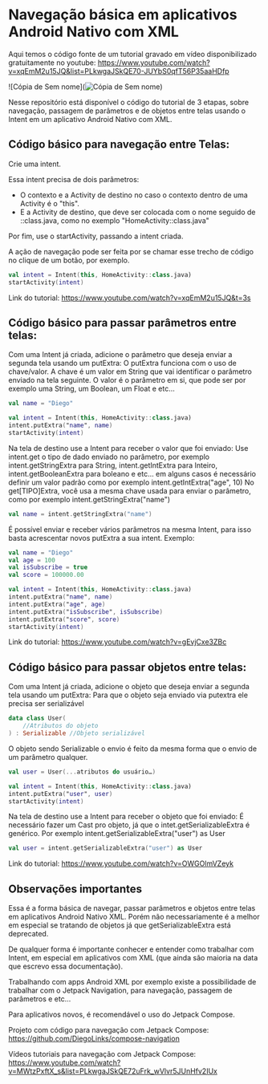 # Navegação básica em aplicativos Android Nativo com XML

Aqui temos o código fonte de um tutorial gravado em vídeo disponibilizado gratuitamente no youtube: https://www.youtube.com/watch?v=xqEmM2u15JQ&list=PLkwgaJSkQE70-JUYbS0qfT56P35aaHDfp

![Cópia de Sem nome](![Cópia de Sem nome](https://github.com/DiegoLinks/xml-basic-navigation/assets/36086232/65e17e64-ebe4-4eee-b909-f30d60a08de1))

Nesse repositório está disponível o código do tutorial de 3 etapas, sobre navegação, passagem de parâmetros e de objetos entre telas usando o Intent em um aplicativo Android Nativo com XML.

## Código básico para navegação entre Telas:

Crie uma intent. 

Essa intent precisa de dois parâmetros:  
- O contexto e a Activity de destino no caso o contexto dentro de uma Activity é o "this".
- E a Activity de destino, que deve ser colocada com o nome seguido de ::class.java, como no exemplo "HomeActivity::class.java"

Por fim, use o startActivity, passando a intent criada.

A ação de navegação pode ser feita por se chamar esse trecho de código no clique de um botão, por exemplo.

```kotlin
val intent = Intent(this, HomeActivity::class.java)
startActivity(intent)
```

Link do tutorial: https://www.youtube.com/watch?v=xqEmM2u15JQ&t=3s

## Código básico para passar parâmetros entre telas:

Com uma Intent já criada, adicione o parâmetro que deseja enviar a segunda tela usando um putExtra:
O putExtra funciona com o uso de chave/valor. A chave é um valor em String que vai identificar o parâmetro enviado na tela seguinte. 
O valor é o parâmetro em si, que pode ser por exemplo uma String, um Boolean, um Float e etc…

```kotlin
val name = "Diego"

val intent = Intent(this, HomeActivity::class.java)
intent.putExtra("name", name)
startActivity(intent)
```

Na tela de destino use a Intent para receber o valor que foi enviado:
Use intent.get o tipo de dado enviado no parâmetro, por exemplo intent.getStringExtra para String, intent.getIntExtra para Inteiro, intent.getBooleanExtra para boleano e etc… em alguns casos é necessário definir um valor padrão como por exemplo intent.getIntExtra("age", 10)
No get[TIPO]Extra, você usa a mesma chave usada para enviar o parâmetro, como por exemplo intent.getStringExtra("name")


```kotlin
val name = intent.getStringExtra("name")
```

É possível enviar e receber vários parâmetros na mesma Intent, para isso basta acrescentar novos putExtra a sua intent. Exemplo:

```kotlin
val name = "Diego"
val age = 100
val isSubscribe = true
val score = 100000.00

val intent = Intent(this, HomeActivity::class.java)
intent.putExtra("name", name)
intent.putExtra("age", age)
intent.putExtra("isSubscribe", isSubscribe)
intent.putExtra("score", score)
startActivity(intent)
```

Link do tutorial: https://www.youtube.com/watch?v=gEvjCxe3ZBc

## Código básico para passar objetos entre telas:

Com uma Intent já criada, adicione o objeto que deseja enviar a segunda tela usando um putExtra:
Para que o objeto seja enviado via putextra ele precisa ser serializável

```kotlin
data class User(
    //Atributos do objeto
) : Serializable //Objeto serializável
```

O objeto sendo Serializable o envio é feito da mesma forma que o envio de um parâmetro qualquer.

```kotlin
val user = User(...atributos do usuário…)

val intent = Intent(this, HomeActivity::class.java)
intent.putExtra("user", user)
startActivity(intent)
```

Na tela de destino use a Intent para receber o objeto que foi enviado:
É necessário fazer um Cast pro objeto, já que o intet.getSerializableExtra é genérico. Por exemplo intent.getSerializableExtra("user") as User

```kotlin
val user = intent.getSerializableExtra("user") as User
```

Link do tutorial: https://www.youtube.com/watch?v=OWGOlmVZeyk

## Observações importantes

Essa é a forma básica de navegar, passar parâmetros e objetos entre telas em aplicativos Android Nativo XML. Porém não necessariamente é a melhor em especial se tratando de objetos já que getSerializableExtra está deprecated.

De qualquer forma é importante conhecer e entender como trabalhar com Intent, em especial em aplicativos com XML (que ainda são maioria na data que escrevo essa documentação).

Trabalhando com apps Android XML por exemplo existe a possibilidade de trabalhar com o Jetpack Navigation, para navegação, passagem de parâmetros e etc…

Para aplicativos novos, é recomendável o uso do Jetpack Compose. 

Projeto com código para navegação com Jetpack Compose:  https://github.com/DiegoLinks/compose-navigation

Vídeos tutoriais para navegação com Jetpack Compose: https://www.youtube.com/watch?v=MWtzPxftX_s&list=PLkwgaJSkQE72uFrk_wVlvr5JUnHfv2IUx
